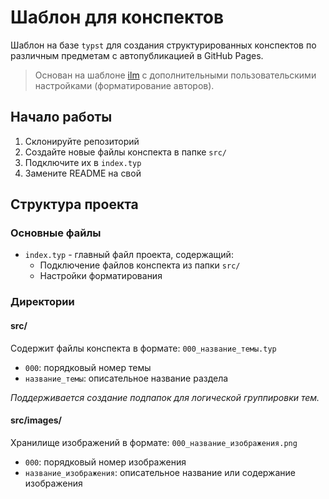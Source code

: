 # Шаблон для конспектов

Шаблон на базе `typst` для создания структурированных конспектов по различным предметам с автопубликацией в GitHub Pages.

> Основан на шаблоне [ilm](https://github.com/talal/ilm/tree/main) с дополнительными пользовательскими настройками (форматирование авторов).

## Начало работы

1. Склонируйте репозиторий
2. Создайте новые файлы конспекта в папке `src/`
3. Подключите их в `index.typ`
4. Замените README на свой

## Структура проекта

### Основные файлы

- `index.typ` - главный файл проекта, содержащий:
  - Подключение файлов конспекта из папки `src/`
  - Настройки форматирования

### Директории

#### src/

Содержит файлы конспекта в формате: `000_название_темы.typ`

- `000`: порядковый номер темы
- `название_темы`: описательное название раздела

*Поддерживается создание подпапок для логической группировки тем.*

#### src/images/

Хранилище изображений в формате: `000_название_изображения.png`

- `000`: порядковый номер изображения
- `название_изображения`: описательное название или содержание изображения
